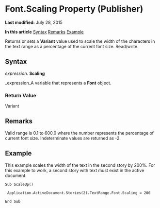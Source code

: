 
# Font.Scaling Property (Publisher)

 **Last modified:** July 28, 2015

 **In this article**
 [Syntax](#sectionSection0)
 [Remarks](#sectionSection1)
 [Example](#sectionSection2)


Returns or sets a  **Variant** value used to scale the width of the characters in the text range as a percentage of the current font size. Read/write.


## Syntax
<a name="sectionSection0"> </a>

 _expression_. **Scaling**

 _expression_A variable that represents a  **Font** object.


### Return Value

Variant


## Remarks
<a name="sectionSection1"> </a>

Valid range is 0.1 to 600.0 where the number represents the percentage of current font size. Indeterminate values are returned as -2.


## Example
<a name="sectionSection2"> </a>

This example scales the width of the text in the second story by 200%. For this example to work, a second story with text must exist in the active document.


```
Sub ScaleUp() 
 
 Application.ActiveDocument.Stories(2).TextRange.Font.Scaling = 200 
 
End Sub
```

